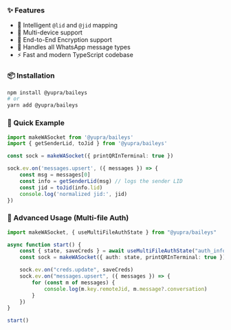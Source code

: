 ### ✨ Features
- 🧠 Intelligent `@lid` and `@jid` mapping
- 📱 Multi-device support
- 🔐 End-to-End Encryption support
- 💬 Handles all WhatsApp message types
- ⚡ Fast and modern TypeScript codebase

### 📦 Installation

```bash
npm install @yupra/baileys
# or
yarn add @yupra/baileys
```

### 🚀 Quick Example

```ts
import makeWASocket from '@yupra/baileys'
import { getSenderLid, toJid } from '@yupra/baileys'

const sock = makeWASocket({ printQRInTerminal: true })

sock.ev.on('messages.upsert', ({ messages }) => {
    const msg = messages[0]
    const info = getSenderLid(msg) // logs the sender LID
    const jid = toJid(info.lid)
    console.log('normalized jid:', jid)
})
```

### 🧪 Advanced Usage (Multi-file Auth)

```ts
import makeWASocket, { useMultiFileAuthState } from "@yupra/baileys"

async function start() {
    const { state, saveCreds } = await useMultiFileAuthState("auth_info")
    const sock = makeWASocket({ auth: state, printQRInTerminal: true })

    sock.ev.on("creds.update", saveCreds)
    sock.ev.on("messages.upsert", ({ messages }) => {
        for (const m of messages) {
            console.log(m.key.remoteJid, m.message?.conversation)
        }
    })
}

start()
```
